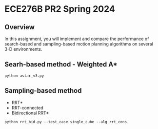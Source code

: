 # ECE276B PR2 Spring 2024

## Overview
In this assignment, you will implement and compare the performance of search-based and sampling-based motion planning algorithms on several 3-D environments.
## Searh-based method - Weighted A*
```
python astar_v3.py
```
## Sampling-based method 
- RRT*
- RRT-connected
- Bidirectional RRT*
```
python rrt_bid.py --test_case single_cube --alg rrt_cons
```

